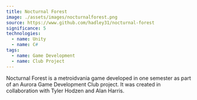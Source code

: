 ```yaml
---
title: Nocturnal Forest
image: ./assets/images/nocturnalforest.png
source: https://www.github.com/hadley31/nocturnal-forest
significance: 5
technologies:
  - name: Unity
  - name: C#
tags:
  - name: Game Development
  - name: Club Project
---
```


Nocturnal Forest is a metroidvania game developed in one semester as part of an Aurora Game Development Club project. It was created in collaboration with Tyler Hodzen and Alan Harris.